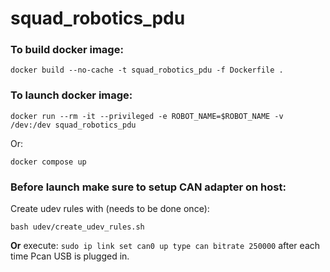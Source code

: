 # squad_robotics_pdu



### To build docker image:
```docker build --no-cache -t squad_robotics_pdu -f Dockerfile .```


### To launch docker image:
```docker run --rm -it --privileged -e ROBOT_NAME=$ROBOT_NAME -v /dev:/dev squad_robotics_pdu```

Or:
```
docker compose up
```

### Before launch make sure to setup CAN adapter on host:
Create udev rules with (needs to be done once):
```
bash udev/create_udev_rules.sh
```
__Or__ execute:
```sudo ip link set can0 up type can bitrate 250000```
after each time Pcan USB is plugged in.